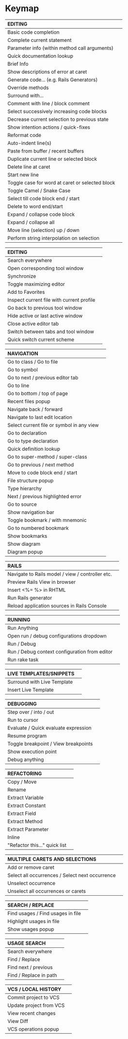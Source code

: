 # Keymap

| EDITING                                          |                    |
| :---                                             | :---               |
| Basic code completion                            |                    |
| Complete current statement                       |                    |
| Parameter info (within method call arguments)    |                    |
| Quick documentation lookup                       |                    |
| Brief Info                                       |                    |
| Show descriptions of error at caret              |                    |
| Generate code... (e.g. Rails Generators)         |                    |
| Override methods                                 |                    |
| Surround with...                                 |                    |
| Comment with line / block comment                |                    |
| Select successively increasing code blocks       |                    |
| Decrease current selection to previous state     |                    |
| Show intention actions / quick-fixes             |                    |
| Reformat code                                    |                    |
| Auto-indent line(s)                              |                    |
| Paste from buffer / recent buffers               |                    |
| Duplicate current line or selected block         |                    |
| Delete line at caret                             |                    |
| Start new line                                   |                    |
| Toggle case for word at caret or selected block  |                    |
| Toggle Camel / Snake Case                        |                    |
| Select till code block end / start               |                    |
| Delete to word end/start                         |                    |
| Expand / collapse code block                     |                    |
| Expand / collapse all                            |                    |
| Move line (selection) up / down                  |                    |
| Perform string interpolation on selection        |                    |

| EDITING                                          |                    |
| :---                                             | :---               |
| Search everywhere                                |                    |
| Open corresponding tool window                   |                    |
| Synchronize                                      |                    |
| Toggle maximizing editor                         |                    |
| Add to Favorites                                 |                    |
| Inspect current file with current profile        |                    |
| Go back to previous tool window                  |                    |
| Hide active or last active window                |                    |
| Close active editor tab                          |                    |
| Switch between tabs and tool window              |                    |
| Quick switch current scheme                      |                    |

| NAVIGATION                                       |                    |
| :---                                             | :---               |
| Go to class / Go to file                         |                    |
| Go to symbol                                     |                    |
| Go to next / previous editor tab                 |                    |
| Go to line                                       |                    |
| Go to bottom / top of page                       |                    |
| Recent files popup                               |                    |
| Navigate back / forward                          |                    |
| Navigate to last edit location                   |                    |
| Select current file or symbol in any view        |                    |
| Go to declaration                                |                    |
| Go to type declaration                           |                    |
| Quick definition lookup                          |                    |
| Go to super-method / super-class                 |                    |
| Go to previous / next method                     |                    |
| Move to code block end / start                   |                    |
| File structure popup                             |                    |
| Type hierarchy                                   |                    |
| Next / previous highlighted error                |                    |
| Go to source                                     |                    |
| Show navigation bar                              |                    |
| Toggle bookmark / with mnemonic                  |                    |
| Go to numbered bookmark                          |                    |
| Show bookmarks                                   |                    |
| Show diagram                                     |                    |
| Diagram popup                                    |                    |

| RAILS                                            |                    |
| :---                                             | :---               |
| Navigate to Rails model / view / controller etc. |                    |
| Preview Rails View in browser                    |                    |
| Insert <%= %> in RHTML                           |                    |
| Run Rails generator                              |                    |
| Reload application sources in Rails Console      |                    |

| RUNNING                                          |                    |
| :---                                             | :---               |
| Run Anything                                     |                    |
| Open run / debug configurations dropdown         |                    |
| Run / Debug                                      |                    |
| Run / Debug context configuration from editor    |                    |
| Run rake task                                    |                    |

| LIVE TEMPLATES/SNIPPETS                          |                    |
| :---                                             | :---               |
| Surround with Live Template                      |                    |
| Insert Live Template                             |                    |

| DEBUGGING                                        |                    |
| :---                                             | :---               |
| Step over / into / out                           |                    |
| Run to cursor                                    |                    |
| Evaluate / Quick evaluate expression             |                    |
| Resume program                                   |                    |
| Toggle breakpoint / View breakpoints             |                    |
| Show execution point                             |                    |
| Debug anything                                   |                    |

| REFACTORING                                      |                    |
| :---                                             | :---               |
| Copy / Move                                      |                    |
| Rename                                           |                    |
| Extract Variable                                 |                    |
| Extract Constant                                 |                    |
| Extract Field                                    |                    |
| Extract Method                                   |                    |
| Extract Parameter                                |                    |
| Inline                                           |                    |
| "Refactor this..." quick list                    |                    |

| MULTIPLE CARETS AND SELECTIONS                   |                    |
| :---                                             | :---               |
| Add or remove caret                              |                    |
| Select all occurrences / Select next occurrence  |                    |
| Unselect occurrence                              |                    |
| Unselect all occurrences or carets               |                    |

| SEARCH / REPLACE                                 |                    |
| :---                                             | :---               |
| Find usages / Find usages in file                |                    |
| Highlight usages in file                         |                    |
| Show usages popup                                |                    |

| USAGE SEARCH                                     |                    |
| :---                                             | :---               |
| Search everywhere                                |                    |
| Find / Replace                                   |                    |
| Find next / previous                             |                    |
| Find / Replace in path                           |                    |

| VCS / LOCAL HISTORY                              |                    |
| :---                                             | :---               |
| Commit project to VCS                            |                    |
| Update project from VCS                          |                    |
| View recent changes                              |                    |
| View Diff                                        |                    |
| VCS operations popup                             |                    |
